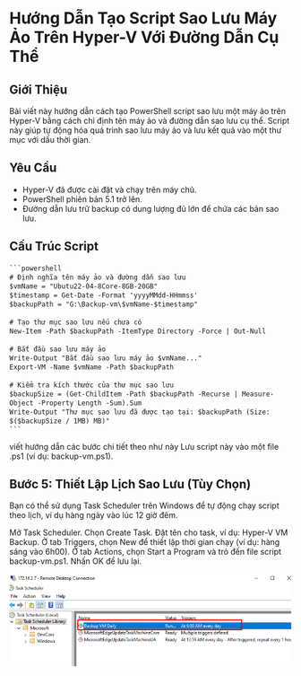 # Hướng Dẫn Tạo Script Sao Lưu Máy Ảo Trên Hyper-V Với Đường Dẫn Cụ Thể

## Giới Thiệu
Bài viết này hướng dẫn cách tạo PowerShell script sao lưu một máy ảo trên Hyper-V bằng cách chỉ định tên máy ảo và đường dẫn sao lưu cụ thể. Script này giúp tự động hóa quá trình sao lưu máy ảo và lưu kết quả vào một thư mục với dấu thời gian.

## Yêu Cầu
- Hyper-V đã được cài đặt và chạy trên máy chủ.
- PowerShell phiên bản 5.1 trở lên.
- Đường dẫn lưu trữ backup có dung lượng đủ lớn để chứa các bản sao lưu.

## Cấu Trúc Script

    ```powershell
    # Định nghĩa tên máy ảo và đường dẫn sao lưu
    $vmName = "Ubutu22-04-8Core-8GB-20GB"
    $timestamp = Get-Date -Format 'yyyyMMdd-HHmmss'
    $backupPath = "G:\Backup-vm\$vmName-$timestamp"

    # Tạo thư mục sao lưu nếu chưa có
    New-Item -Path $backupPath -ItemType Directory -Force | Out-Null
  
    # Bắt đầu sao lưu máy ảo
    Write-Output "Bắt đầu sao lưu máy ảo $vmName..."
    Export-VM -Name $vmName -Path $backupPath

    # Kiểm tra kích thước của thư mục sao lưu
    $backupSize = (Get-ChildItem -Path $backupPath -Recurse | Measure-Object -Property Length -Sum).Sum
    Write-Output "Thư mục sao lưu đã được tạo tại: $backupPath (Size: $($backupSize / 1MB) MB)"
    ```
viết hướng dẫn các bước chi tiết theo như này
Lưu script này vào một file .ps1 (ví dụ: backup-vm.ps1).

## Bước 5: Thiết Lập Lịch Sao Lưu (Tùy Chọn)

Bạn có thể sử dụng Task Scheduler trên Windows để tự động chạy script theo lịch, ví dụ hàng ngày vào lúc 12 giờ đêm.

Mở Task Scheduler.
Chọn Create Task.
Đặt tên cho task, ví dụ: Hyper-V VM Backup.
Ở tab Triggers, chọn New để thiết lập thời gian chạy (ví dụ: hàng sáng vào 6h00).
Ở tab Actions, chọn Start a Program và trỏ đến file script backup-vm.ps1.
Nhấn OK để lưu lại.

![Command Prompt](https://github.com/cuongnvvietis/NhanHoa/blob/main/Docs/Picture/Hyper-v/Screenshot_39.png)
